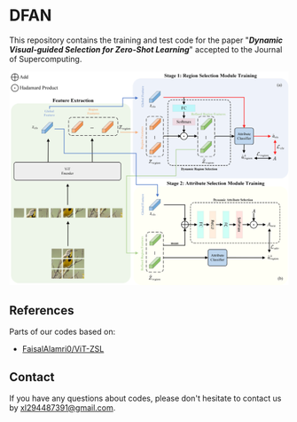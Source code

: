 # DFAN


This repository contains the training and test code for the paper  "***Dynamic Visual-guided Selection for Zero-Shot Learning***" accepted to the Journal of Supercomputing. 

![](figures/architecture.png)


## References
Parts of our codes based on:
* [FaisalAlamri0/ViT-ZSL](https://github.com/FaisalAlamri0/ViT-ZSL)

## Contact
If you have any questions about codes, please don't hesitate to contact us by xl294487391@gmail.com.